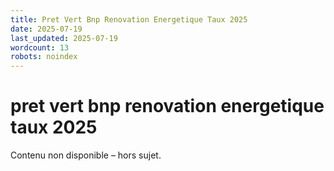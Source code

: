 ```yaml
---
title: Pret Vert Bnp Renovation Energetique Taux 2025
date: 2025-07-19
last_updated: 2025-07-19
wordcount: 13
robots: noindex
---
```


# pret vert bnp renovation energetique taux 2025

Contenu non disponible – hors sujet.